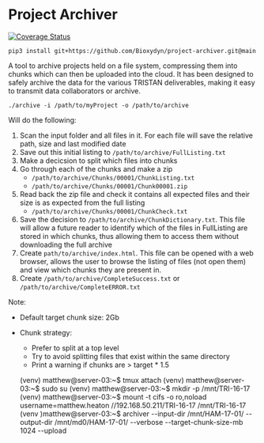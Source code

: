 # Project Archiver

[![Coverage Status](https://coveralls.io/repos/github/Bioxydyn/project-archiver/badge.svg?branch=main)](https://coveralls.io/github/Bioxydyn/project-archiver?branch=main)

    pip3 install git+https://github.com/Bioxydyn/project-archiver.git@main

A tool to archive projects held on a file system, compressing them into chunks which can then be uploaded into the cloud. It has been designed to safely archive the data for the various TRISTAN deliverables, making it easy to transmit data collaborators or archive.

    ./archive -i /path/to/myProject -o /path/to/archive

Will do the following:

1. Scan the input folder and all files in it. For each file will save the relative path, size and last modified date
2. Save out this initial listing to `/path/to/archive/FullListing.txt`
3. Make a decicsion to split which files into chunks
4. Go through each of the chunks and make a zip
    - `/path/to/archive/Chunks/00001/ChunkListing.txt`
    - `/path/to/archive/Chunks/00001/Chunk00001.zip`
5. Read back the zip file and check it contains all expected files and their size is as expected from the full listing
    - `/path/to/archive/Chunks/00001/ChunkCheck.txt`
6. Save the decision to `/path/to/archive/ChunkDictionary.txt`. This file will allow a future reader to identify which of the files in FullListing are stored in which chunks, thus allowing them to access them without downloading the full archive
7. Create `path/to/archive/index.html`. This file can be opened with a web browser, allows the user to browse the listing of
files (not open them) and view which chunks they are present in.
7.  Create `/path/to/archive/CompleteSuccess.txt` or `/path/to/archive/CompleteERROR.txt`

Note: 

- Default target chunk size: 2Gb
- Chunk strategy:
   - Prefer to split at a top level
   - Try to avoid splitting files that exist within the same directory
   - Print a warning if chunks are > target * 1.5

    (venv) matthew@server-03:~$ tmux attach
    (venv) matthew@server-03:~$ sudo su
    (venv) matthew@server-03:~$ mkdir -p /mnt/TRI-16-17
    (venv) matthew@server-03:~$ mount -t cifs -o ro,noload username=matthew.heaton //192.168.50.211/TRI-16-17 /mnt/TRI-16-17
    (venv )matthew@server-03:~$ archiver --input-dir /mnt/HAM-17-01/ --output-dir /mnt/md0/HAM-17-01/ --verbose --target-chunk-size-mb 1024 --upload
